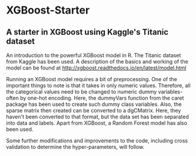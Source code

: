 # XGBoost-Starter
## A starter in XGBoost using Kaggle's Titanic dataset 
An introduction to the powerful XGBoost model in R. The Titanic dataset from Kaggle has been used. A description of the basics and working of the model can be found at http://xgboost.readthedocs.io/en/latest/model.html

Running an XGBoost model requires a bit of preprocessing. One of the important things to note is that it takes in only numeric values. Therefore, all the categorical values need to be changed to numeric dummy variables- often by one-hot encoding. Here, the dummyVars function from the caret package has been used to create such dummy class variables. Also, the sparse matrix then created can be converted to a dgCMatrix. Here, they haven't been converted to that format, but the data set has been separated into data and labels. Apart from XGBoost, a Random Forest model has also been used. 

Some further modifications and improvements to the code, including cross validation to determine the hyper-parameters, will follow.
